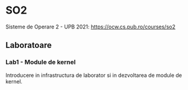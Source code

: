 # SO2
Sisteme de Operare 2 - UPB 2021: https://ocw.cs.pub.ro/courses/so2


## Laboratoare
### Lab1 - Module de kernel
Introducere in infrastructura de laborator si in dezvoltarea de module de
kernel.
